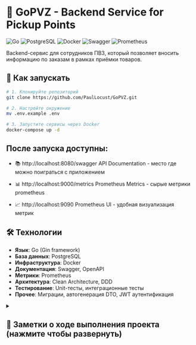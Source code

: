 # 🚀 GoPVZ - Backend Service for Pickup Points

![Go](https://img.shields.io/badge/Go-1.21+-00ADD8?logo=go)
![PostgreSQL](https://img.shields.io/badge/PostgreSQL-16+-4169E1?logo=postgresql)
![Docker](https://img.shields.io/badge/Docker-24+-2496ED?logo=docker)
![Swagger](https://img.shields.io/badge/Swagger-3.0-85EA2D?logo=swagger)
![Prometheus](https://img.shields.io/badge/Prometheus-2.47-E6522C?logo=prometheus)

Backend-сервис для сотрудников ПВЗ, который позволяет вносить информацию по заказам в рамках приёмки товаров.

## 🚀 Как запускать

```bash
# 1. Клонируйте репозиторий
git clone https://github.com/PaulLocust/GoPVZ.git

# 2. Настройте окружение
mv .env.example .env

# 3. Запустите сервисы через Docker
docker-compose up -d
```

## После запуска доступны:
- 📚 http://localhost:8080/swagger API Documentation - место где можно поиграться с приложением

- 📊 http://localhost:9000/metrics Prometheus Metrics - сырые метрики prometheus

- 📈 http://localhost:9090 Prometheus UI - удобная визуализация метрик

## 🛠 Технологии
- **Язык**: Go (Gin framework)
- **База данных**: PostgreSQL
- **Инфраструктура**: Docker
- **Документация**: Swagger, OpenAPI
- **Метрики**: Prometheus
- **Архитектура**: Clean Architecture, DDD
- **Тестирование**: Unit-тесты, интеграционные тесты
- **Прочее**: Миграции, автогенерация DTO, JWT аутентификация



<details>
<summary><h2>📝 Заметки о ходе выполнения проекта (нажмите чтобы развернуть)</h2></summary>

### 🛠 Технические детали

<details>
<summary>1. Миграции</summary>

Использован инструмент: [golang-migrate](https://github.com/golang-migrate/migrate/releases)
</details>

<details>
<summary>2. JWT Авторизация</summary>

- Документация по стандартным полям: [IANA JWT](https://www.iana.org/assignments/jwt/jwt.xhtml)  
- Отладка токенов: [JWT.io](https://jwt.io/)  
- Как работать с авторизацией в Swagger UI:  
  1. Получить токен через `/login`  
  2. В Swagger UI нажать "Authorize"  
  3. Вставить токен  
  4. Swagger автоматически добавит заголовок Authorization
</details>

<details>
<summary>3. Swagger документация</summary>

Проблема: сгенерированная документация не находилась.  
Решение: добавлен импорт `_ "GoPVZ/internal/transport/rest/docs"` в `main.go`
</details>

### 🔍 Проблемы и решения

<details>
<summary>5. Архитектура</summary>

В процессе разработки принято решение перейти на Clean Architecture + DDD
</details>

<details>
<summary>6. Генерация DTO</summary>

Проблемы в исходном `swagger.yaml`:  
- JWT Token был строкой вместо структуры  
- Автовалидация Email мешала кастомной валидации  
- Русские названия городов/категорий  

Решения:  
- Модифицирован `swagger.yaml`  
- Все названия переведены на английский
</details>

### 🧪 Тестирование

<details>
<summary>7. Тестовая стратегия</summary>

- **Интеграционные тесты**:  
  - Используется Testcontainers для изоляции тестов  
  - На каждый тестовый файл создается отдельная таблица  
  - На каждый тест — уникальное подключение  
- **Покрытие**:  
  - По 3 теста на каждый домен (auth, pvz)  
    - Unit-тест на usecase  
    - Интеграционные тесты на repo и controller/http
</details>

### 📈 Метрики

<details>
<summary>8. Сбор метрик</summary>

- **Технические:**:
  - Количество запросов
  - Время ответа
- **Бизнесовые:**:
  - Количество созданных ПВЗ
  - Количество созданных приёмок заказов
  - Количество добавленных товаров
</details>

</details>